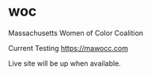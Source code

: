 # woc
Massachusetts Women of Color Coalition 

Current Testing
https://mawocc.com

Live site will be up when available.
